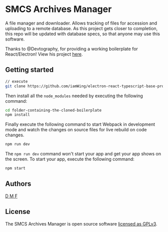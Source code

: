 # SMCS Archives Manager
A file manager and downloader. Allows tracking of files for accession and uploading to a remote database.
As this project gets closer to completion, this repo will be updated with database specs, so that anyone may use this
software.


Thanks to @Devtography, for providing a working boilerplate for React/Electron! View his project [here](https://github.com/Devtography/electron-react-typescript-webpack-boilerplate/).

## Getting started
```sh
// execute
git clone https://github.com/iamWing/electron-react-typescript-base-proj.git
```

Then install all the `node_modules` needed by executing the following command:
```sh
cd folder-containing-the-cloned-boilerplate
npm install
```

Finally execute the following command to start Webpack in development mode and
watch the changes on source files for live rebuild on code changes.
```sh
npm run dev
```

The `npm run dev` command won't start your app and get your app shows on the
screen. To start your app, execute the following command:
```sh
npm start
```


## Authors

[D M F](https://github.com/dmf444)

## License
The SMCS Archives Manager is open source software [licensed as GPLv3](LICENSE).
